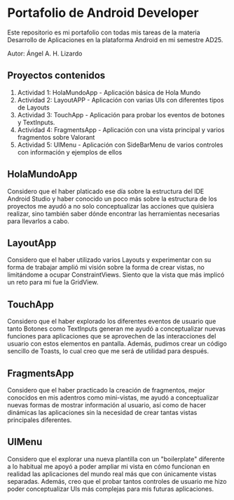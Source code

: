 # Portafolio de Android Developer

Este repositorio es mi portafolio con todas mis tareas de la materia Desarrollo de Aplicaciones en la plataforma Android en mi semestre AD25.

Autor: Ángel A. H. Lizardo

## Proyectos contenidos

1. Actividad 1: HolaMundoApp - Aplicación básica de Hola Mundo
2. Actividad 2: LayoutAPP - Aplicación con varias UIs con diferentes tipos de Layouts
3. Actividad 3: TouchApp - Aplicación para probar los eventos de botones y TextInputs.
4. Actividad 4: FragmentsApp - Aplicación con una vista principal y varios fragmentos sobre Valorant
5. Actividad 5: UIMenu - Aplicación con SideBarMenu de varios controles con información y ejemplos de ellos

## HolaMundoApp 
Considero que el haber platicado ese día sobre la estructura del IDE Android Studio y haber conocido un poco más sobre la estructura de los proyectos me ayudó a no solo conceptualizar las acciones que quisiera realizar, sino también saber dónde encontrar las herramientas necesarias para llevarlos a cabo.

## LayoutApp
Considero que el haber utilizado varios Layouts y experimentar con su forma de trabajar amplió mi visión sobre la forma de crear vistas, no limitándome a ocupar ConstraintViews. Siento que la vista que más implicó un reto para mi fue la GridView.

## TouchApp
Considero que el haber explorado los diferentes eventos de usuario que tanto Botones como TextInputs generan me ayudó a conceptualizar nuevas funciones para aplicaciones que se aprovechen de las interacciones del usuario con estos elementos en pantalla. Además, pudimos crear un código sencillo de Toasts, lo cual creo que me será de utilidad para después.

## FragmentsApp
Considero que el haber practicado la creación de fragmentos, mejor conocidos en mis adentros como mini-vistas, me ayudó a conceptualizar nuevas formas de mostrar información al usuario, así como de hacer dinámicas las aplicaciones sin la necesidad de crear tantas vistas principales diferentes.

## UIMenu
Considero que el explorar una nueva plantilla con un "boilerplate" diferente a lo habitual me apoyó a poder ampliar mi vista en cómo funcionan en realidad las aplicaciones del mundo real más que con únicamente vistas separadas. Además, creo que el probar tantos controles de usuario me hizo poder conceptualizar UIs más complejas para mis futuras aplicaciones.

